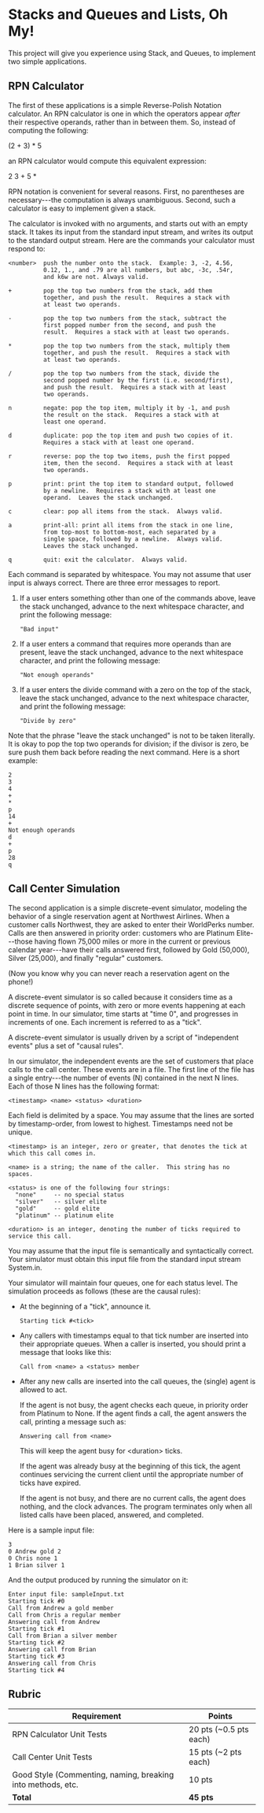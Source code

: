 # Stacks and Queues and Lists, Oh My!

This project will give you experience using Stack, and Queues, to implement two simple applications.

## RPN Calculator

The first of these applications is a simple Reverse-Polish Notation calculator.  An RPN calculator is one in which the operators appear *after* their respective operands, rather than in between them.  So, instead of computing the following:

  (2 + 3) * 5

an RPN calculator would compute this equivalent expression:

   2 3 + 5 *

RPN notation is convenient for several reasons.  First, no parentheses are necessary---the computation is always unambiguous.  Second, such a calculator is easy to implement given a stack.  

The calculator is invoked with no arguments, and starts out with an empty stack.  It takes its input from the standard input stream, and writes its output to the standard output stream.  Here are the commands your calculator must respond to:

    <number>  push the number onto the stack.  Example: 3, -2, 4.56,
              0.12, 1., and .79 are all numbers, but abc, -3c, .54r, 
              and k6w are not. Always valid.

    +         pop the top two numbers from the stack, add them
              together, and push the result.  Requires a stack with
              at least two operands.

    -         pop the top two numbers from the stack, subtract the
              first popped number from the second, and push the
              result.  Requires a stack with at least two operands.

    *         pop the top two numbers from the stack, multiply them
              together, and push the result.  Requires a stack with
              at least two operands.

    /         pop the top two numbers from the stack, divide the
              second popped number by the first (i.e. second/first), 
              and push the result.  Requires a stack with at least 
              two operands.

    n         negate: pop the top item, multiply it by -1, and push
              the result on the stack.  Requires a stack with at
              least one operand.

    d         duplicate: pop the top item and push two copies of it.
              Requires a stack with at least one operand.

    r         reverse: pop the top two items, push the first popped
              item, then the second.  Requires a stack with at least
              two operands.

    p         print: print the top item to standard output, followed
              by a newline.  Requires a stack with at least one
              operand.  Leaves the stack unchanged.

    c         clear: pop all items from the stack.  Always valid.

    a         print-all: print all items from the stack in one line,
              from top-most to bottom-most, each separated by a
              single space, followed by a newline.  Always valid.
              Leaves the stack unchanged.

    q         quit: exit the calculator.  Always valid.


Each command is separated by whitespace. You may not assume that user input is always correct.  There are three error messages to report.

   1) If a user enters something other than one of the commands above,
      leave the stack unchanged, advance to the next whitespace
      character, and print the following message:

	      "Bad input"

   2) If a user enters a command that requires more operands than are
      present, leave the stack unchanged, advance to the next
      whitespace character, and print the following message:

	      "Not enough operands"

   3) If a user enters the divide command with a zero on the top of
      the stack, leave the stack unchanged, advance to the next
      whitespace character, and print the following message:

	      "Divide by zero"

Note that the phrase "leave the stack unchanged" is not to be taken literally.  It is okay to pop the top two operands for division; if
the divisor is zero, be sure push them back before reading the next command. Here is a short example:

    2
    3
    4
    +
    *
    p
    14
    +
    Not enough operands
    d
    +
    p
    28
    q

## Call Center Simulation

The second application is a simple discrete-event simulator, modeling the behavior of a single reservation agent at Northwest Airlines. When a customer calls Northwest, they are asked to enter their WorldPerks number.  Calls are then answered in priority order: customers who are Platinum Elite---those having flown 75,000 miles or more in the current or previous calendar year---have their calls answered first, followed by Gold (50,000), Silver (25,000), and finally "regular" customers.

(Now you know why you can never reach a reservation agent on the phone!)

A discrete-event simulator is so called because it considers time as a discrete sequence of points, with zero or more events happening at each point in time.  In our simulator, time starts at "time 0", and progresses in increments of one.  Each increment is referred to as a "tick".

A discrete-event simulator is usually driven by a script of "independent events" plus a set of "causal rules".

In our simulator, the independent events are the set of customers that place calls to the call center.  These events are in a file.  The first line of the file has a single entry---the number of events (N) contained in the next N lines.  Each of those N lines has the following format:

    <timestamp> <name> <status> <duration>

Each field is delimited by a space.  You may assume that the lines are sorted by timestamp-order, from lowest to highest.  Timestamps need not be unique.

    <timestamp> is an integer, zero or greater, that denotes the tick at which this call comes in.

    <name> is a string; the name of the caller.  This string has no spaces.

    <status> is one of the following four strings:
      "none"     -- no special status
      "silver"   -- silver elite
      "gold"     -- gold elite
      "platinum" -- platinum elite

    <duration> is an integer, denoting the number of ticks required to service this call.

You may assume that the input file is semantically and syntactically correct. Your simulator must obtain this input file from the standard input stream System.in.

Your simulator will maintain four queues, one for each status level. The simulation proceeds as follows (these are the causal rules):


* At the beginning of a "tick", announce it.

      Starting tick #<tick>

* Any callers with timestamps equal to that tick number are inserted into their appropriate queues.  When a caller is inserted, you should print a message that looks like this:

      Call from <name> a <status> member

* After any new calls are inserted into the call queues, the (single) agent is allowed to act.  

  If the agent is not busy, the agent checks each queue, in priority order from Platinum to None.  If the agent finds a call, the agent answers the call, printing a message such as:

      Answering call from <name>

  This will keep the agent busy for \<duration> ticks.

  If the agent was already busy at the beginning of this tick, the agent continues servicing the current client until the appropriate number of ticks have expired.

  If the agent is not busy, and there are no current calls, the agent does nothing, and the clock advances.  The program terminates only when all listed calls have been placed, answered, and completed.

Here is a sample input file:

    3
    0 Andrew gold 2
    0 Chris none 1
    1 Brian silver 1

And the output produced by running the simulator on it:

    Enter input file: sampleInput.txt
    Starting tick #0
    Call from Andrew a gold member
    Call from Chris a regular member
    Answering call from Andrew
    Starting tick #1
    Call from Brian a silver member
    Starting tick #2
    Answering call from Brian
    Starting tick #3
    Answering call from Chris
    Starting tick #4


## Rubric

| Requirement                                                 | Points                 |
| ----------------------------------------------------------- | ---------------------- |
| RPN Calculator Unit Tests                                   | 20 pts (~0.5 pts each) |
| Call Center Unit Tests                                      | 15 pts (~2 pts each)   |
| Good Style (Commenting, naming, breaking into methods, etc. | 10 pts                 |
| **Total**                                                   | **45 pts**             |

